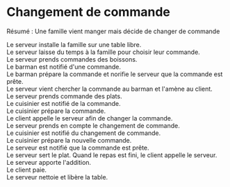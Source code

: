 Changement de commande  
======================

Résumé : Une famille vient manger mais décide de changer de commande

Le serveur installe la famille sur une table libre.  
Le serveur laisse du temps à la famille pour choisir leur commande.  
Le serveur prends commandes des boissons.  
Le barman est notifié d'une commande.  
Le barman prépare la commande et norifie le serveur que la commande est prête.  
Le serveur vient chercher la commande au barman et l'amène au client.  
Le serveur prends commande des plats.  
Le cuisinier est notifié de la commande.  
Le cuisinier prépare la commande.  
Le client appelle le serveur afin de changer la commande.  
Le serveur prends en compte le changement de commande.  
Le cuisinier est notifié du changement de commande.  
Le cuisinier prépare la nouvelle commande.  
Le serveur est notifié que la commande est prête.  
Le serveur sert le plat.
Quand le repas est fini, le client appelle le serveur.  
Le serveur apporte l'addition.  
Le client paie.  
Le serveur nettoie et libère la table.
